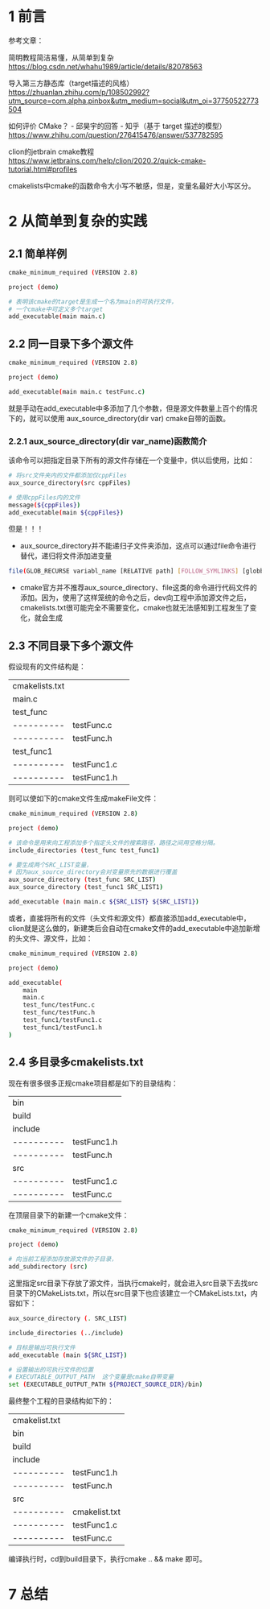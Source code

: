 # 1 前言

参考文章：

简明教程简洁易懂，从简单到复杂    https://blog.csdn.net/whahu1989/article/details/82078563

导入第三方静态库（target描述的风格）     https://zhuanlan.zhihu.com/p/108502992?utm_source=com.alpha.pinbox&utm_medium=social&utm_oi=37750522773504

如何评价 CMake？ - 邱昊宇的回答 - 知乎（基于 target 描述的模型）           https://www.zhihu.com/question/276415476/answer/537782595

clion的jetbrain cmake教程    https://www.jetbrains.com/help/clion/2020.2/quick-cmake-tutorial.html#profiles


cmakelists中cmake的函数命令大小写不敏感，但是，变量名最好大小写区分。

# 2 从简单到复杂的实践

## 2.1 简单样例

```bash
cmake_minimum_required (VERSION 2.8)

project (demo)

# 表明该cmake的target是生成一个名为main的可执行文件，
# 一个cmake中可定义多个target
add_executable(main main.c)
```

## 2.2 同一目录下多个源文件

```bash
cmake_minimum_required (VERSION 2.8)

project (demo)

add_executable(main main.c testFunc.c)
```

就是手动在add_executable中多添加了几个参数，但是源文件数量上百个的情况下的，就可以使用 aux_source_directory(dir var)  cmake自带的函数。

### 2.2.1 aux_source_directory(dir var_name)函数简介

该命令可以把指定目录下所有的源文件存储在一个变量中，供以后使用，比如：

```bash
# 将src文件夹内的文件都添加仅cppFiles
aux_source_directory(src cppFiles)

# 使用cppFiles内的文件
message(${cppFiles})
add_executable(main ${cppFiles})
```

但是！！！

* aux_source_directory并不能递归子文件夹添加，这点可以通过file命令进行替代，递归将文件添加进变量

```bash
file(GLOB_RECURSE variabl_name [RELATIVE path] [FOLLOW_SYMLINKS] [globbing expressions]...)
```

* cmake官方并不推荐aux_source_directory、file这类的命令进行代码文件的添加。因为，使用了这样笼统的命令之后，dev向工程中添加源文件之后，cmakelists.txt很可能完全不需要变化，cmake也就无法感知到工程发生了变化，就会生成

## 2.3 不同目录下多个源文件
假设现有的文件结构是：

|    |    |     |
| ---| ---| ---|
| cmakelists.txt |      |
| main.c         |      |
| test_func      |      |
|  ----------    |   testFunc.c|
|  ----------    |   testFunc.h|
| test_func1     |      |
|  ----------    |   testFunc1.c|
|  ----------    |   testFunc1.h|


则可以使如下的cmake文件生成makeFile文件：

```bash
cmake_minimum_required (VERSION 2.8)

project (demo)

# 该命令是用来向工程添加多个指定头文件的搜索路径，路径之间用空格分隔。
include_directories (test_func test_func1)

# 要生成两个SRC_LIST变量，
# 因为aux_source_directory会对变量原先的数据进行覆盖
aux_source_directory (test_func SRC_LIST)
aux_source_directory (test_func1 SRC_LIST1)

add_executable (main main.c ${SRC_LIST} ${SRC_LIST1})
```

或者，直接将所有的文件（头文件和源文件）都直接添加add_executable中，clion就是这么做的，新建类后会自动在cmake文件的add_executable中追加新增的头文件、源文件，比如：

```bash
cmake_minimum_required (VERSION 2.8)

project (demo)

add_executable(
    main 
    main.c
    test_func/testFunc.c
    test_func/testFunc.h
    test_func1/testFunc1.c
    test_func1/testFunc1.h
)
```

## 2.4 多目录多cmakelists.txt

现在有很多很多正规cmake项目都是如下的目录结构：

|    |    |
| ---| ---|
| bin |      |
| build |      |
| include      |      |
|  ----------    |   testFunc1.h|
|  ----------    |   testFunc.h|
| src     |      |
|  ----------    |   testFunc1.c|
|  ----------    |   testFunc.c|

在顶层目录下的新建一个cmake文件：

```bash
cmake_minimum_required (VERSION 2.8)

project (demo)

# 向当前工程添加存放源文件的子目录，
add_subdirectory (src)
```

这里指定src目录下存放了源文件，当执行cmake时，就会进入src目录下去找src目录下的CMakeLists.txt，所以在src目录下也应该建立一个CMakeLists.txt，内容如下：

```bash
aux_source_directory (. SRC_LIST)

include_directories (../include)

# 目标是输出可执行文件
add_executable (main ${SRC_LIST})

# 设置输出的可执行文件的位置
# EXECUTABLE_OUTPUT_PATH  这个变量是cmake自带变量
set (EXECUTABLE_OUTPUT_PATH ${PROJECT_SOURCE_DIR}/bin)
```

最终整个工程的目录结构如下的：

|    |    |
| ---| ---|
|  cmakelist.txt |   |
| bin |      |
| build |      |
| include      |      |
|  ----------    |   testFunc1.h|
|  ----------    |   testFunc.h|
| src     |      |
|  ----------    |   cmakelist.txt|
|  ----------    |   testFunc1.c|
|  ----------    |   testFunc.c|

编译执行时，cd到build目录下，执行cmake .. && make  即可。



# 7 总结
